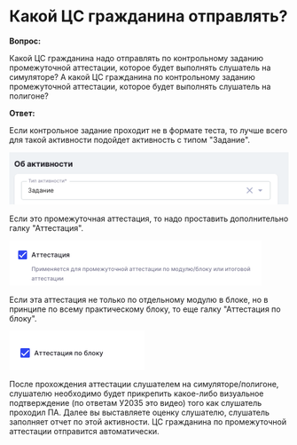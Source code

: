 # Какой ЦС гражданина отправлять?

**Вопрос:**

Какой ЦС гражданина надо отправлять по контрольному заданию промежуточной аттестации, которое будет выполнять слушатель на симуляторе? А какой ЦС гражданина по контрольному заданию промежуточной аттестации, которое будет выполнять слушатель на полигоне?

**Ответ:**

Если контрольное задание проходит не в формате теста, то лучше всего для такой активности подойдет активность с типом "Задание".&#x20;

![](<../.gitbook/assets/image (9).png>)

Если это промежуточная аттестация, то надо проставить дополнительно галку "Аттестация".&#x20;

![](<../.gitbook/assets/image (10).png>)

Если эта аттестация не только по отдельному модулю в блоке, но в принципе по всему практическому блоку, то еще галку "Аттестация по блоку".&#x20;

![](<../.gitbook/assets/image (12).png>)

После прохождения аттестации слушателем на симуляторе/полигоне, слушателю необходимо будет прикрепить какое-либо визуальное подтверждение (по ответам У2035 это видео) того как слушатель проходил ПА. Далее вы выставляете оценку слушателю, слушатель заполняет отчет по этой активности. ЦС гражданина по промежуточной аттестации отправится автоматически.
